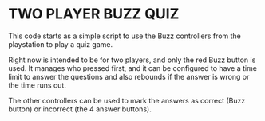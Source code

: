 # TWO PLAYER BUZZ QUIZ

This code starts as a simple script to use the Buzz controllers from the playstation to play a quiz game.

Right now is intended to be for two players, and only the red Buzz button is used. It manages who pressed first, and it can be configured to have a time limit to answer the questions and also rebounds if the answer is wrong or the time runs out.

The other controllers can be used to mark the answers as correct (Buzz button) or incorrect (the 4 answer buttons).
